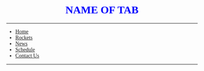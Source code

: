 <!DOCTYPE html>
<html>
	<head>
		<h1 align="center">
		    <font face="verdana">
		        <font color="#0000FF">
		            NAME OF TAB
		        </font>
		    </font>
		</h1>
	</head>
	<body>
	    <!--Nav Bar Start-->
	    <hr>
		<ul>
		    <font face="verdana">
            <li><a href="README.md">Home</a></li>
            <li><a href="rockets.md">Rockets</a></li>
            <li><a href="news.index">News</a></li>
            <li><a href="schedule.index">Schedule</a></li>
            <li><a href="contactus.index">Contact Us</a></li>
            </font>
        </ul>
        <hr>
        <!--Nav Bar End-->
	</body>
</html>

